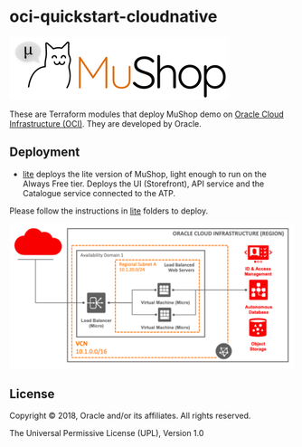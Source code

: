 # oci-quickstart-cloudnative

![MuShop Logo](./images/logo.png)

These are Terraform modules that deploy MuShop demo on [Oracle Cloud Infrastructure (OCI)](https://cloud.oracle.com/en_US/cloud-infrastructure).  They are developed by Oracle.

## Deployment

* [lite](deploy/terraform/lite) deploys the lite version of MuShop, light enough to run on the Always Free tier. Deploys the UI (Storefront), API service and the Catalogue service connected to the ATP.

Please follow the instructions in [lite](deploy/terraform/lite) folders to deploy.

![MuShop Lite Infra](./images/lite/00-Free-Tier.png)

## License

Copyright © 2018, Oracle and/or its affiliates. All rights reserved.

The Universal Permissive License (UPL), Version 1.0
